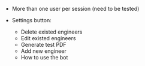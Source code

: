 - More than one user per session (need to be tested)

- Settings button:
    - Delete existed engineers
    - Edit existed engineers
    - Generate test PDF
    - Add new engineer
    - How to use the bot
